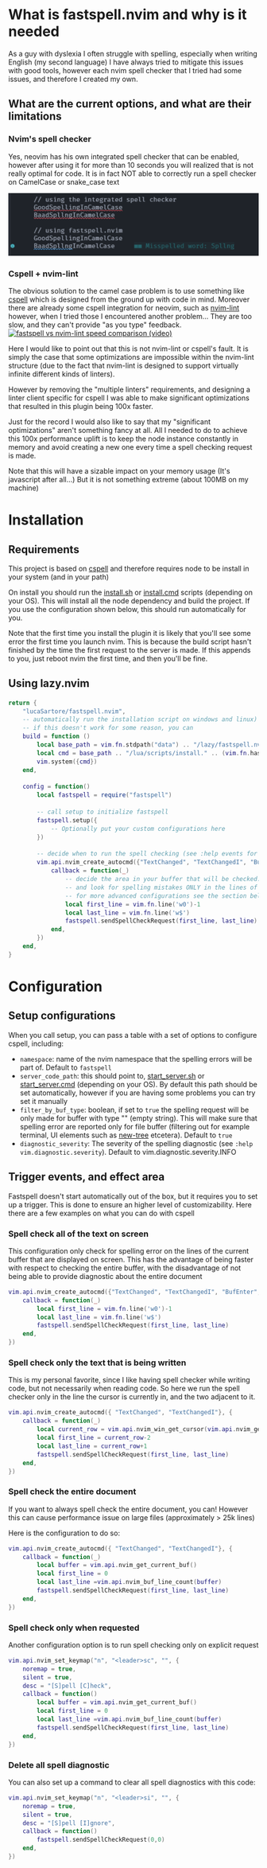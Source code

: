 # What is fastspell.nvim and why is it needed

As a guy with dyslexia I often struggle with spelling, especially when writing English (my second language)
I have always tried to mitigate this issues with good tools, however each nvim spell checker that I tried
had some issues, and therefore I created my own.

## What are the current options, and what are their limitations

### Nvim's spell checker
Yes, neovim has his own integrated spell checker that can be enabled, however after using it for more than 
10 seconds you will realized that is not really optimal for code. It is in fact NOT able to correctly
run a spell checker on CamelCase or snake_case text

![alt text](./img/example1.png "example")

### Cspell + nvim-lint
The obvious solution to the camel case problem is to use something like [cspell](https://github.com/streetsidesoftware/cspell)
which is designed from the ground up with code in mind. Moreover there are already some cspell integration for neovim,
such as [nvim-lint](https://github.com/mfussenegger/nvim-lint) however, when I tried those I encountered another problem...
They are too slow, and they can't provide "as you type" feedback.
[![fastspell vs nvim-lint speed comparison (video)](https://img.youtube.com/vi/nYdt2MwCHm8/0.jpg)](https://www.youtube.com/watch?v=nYdt2MwCHm8)

Here I would like to point out that this is not nvim-lint or cspell's fault. It is simply the case that some optimizations
are impossible within the nvim-lint structure (due to the fact that nvim-lint is designed to support virtually infinite
different kinds of linters).

However by removing the "multiple linters" requirements, and designing a linter client specific for cspell I was able
to make significant optimizations that resulted in this plugin being 100x faster.

Just for the record I would also like to say that my "significant optimizations" aren't something fancy at all.
All I needed to do to achieve this 100x performance uplift is to keep the node instance constantly in memory
and avoid creating a new one every time a spell checking request is made.

Note that this will have a sizable impact on your memory usage (It's javascript after all...) But it is not something
extreme (about 100MB on my machine)

# Installation

## Requirements

This project is based on [cspell](https://github.com/streetsidesoftware/cspell)
and therefore requires node to be install in your system (and in your path)

On install you should run the [install.sh](./lua/scripts/install.sh) or [install.cmd](./lua/scripts/install.cmd)
scripts (depending on your OS). This will install all the node dependency and build the project.
If you use the configuration shown below, this should run automatically for you.

Note that the first time you install the plugin it is likely that you'll see some error the first time you launch nvim.
This is because the build script hasn't finished by the time the first request to the server is made.
If this appends to you, just reboot nvim the first time, and then you'll be fine.

## Using lazy.nvim

```lua
return {
	"lucaSartore/fastspell.nvim",
    -- automatically run the installation script on windows and linux)
    -- if this doesn't work for some reason, you can 
    build = function ()
        local base_path = vim.fn.stdpath("data") .. "/lazy/fastspell.nvim"
        local cmd = base_path .. "/lua/scripts/install." .. (vim.fn.has("win32") and "cmd" or "sh")
        vim.system({cmd})
    end,

	config = function()
		local fastspell = require("fastspell")

        -- call setup to initialize fastspell
        fastspell.setup({
            -- Optionally put your custom configurations here
        })

        -- decide when to run the spell checking (see :help events for full list)
        vim.api.nvim_create_autocmd({"TextChanged", "TextChangedI", "BufEnter", "WinScrolled"}, {
            callback = function(_)
                -- decide the area in your buffer that will be checked. This is the default configuration,
                -- and look for spelling mistakes ONLY in the lines of the bugger that are currently displayed
                -- for more advanced configurations see the section bellow
                local first_line = vim.fn.line('w0')-1
                local last_line = vim.fn.line('w$')
                fastspell.sendSpellCheckRequest(first_line, last_line)
			end,
		})
	end,
}
```


# Configuration

## Setup configurations

When you call setup, you can pass a table with a set of options to configure cspell, including:

- `namespace`: name of the nvim namespace that the spelling errors will be part of. Default to `fastspell`
- `server_code_path`: this should point to, [start_server.sh](./lua/scripts/start_server.sh) or [start_server.cmd](./lua/scripts/start_server.cmd)
 (depending on your OS). By default this path should be set automatically, however if you are having some problems you can try set it manually
- `filter_by_buf_type`: boolean, if set to `true` the spelling request will be only made for buffer with type "" (empty string). This will make sure
that spelling error are reported only for file buffer (filtering out for example terminal, UI elements such as [new-tree](https://github.com/nvim-neo-tree/neo-tree.nvim) etcetera).
Default to `true`
- `diagnostic_severity`: The severity of the spelling diagnostic (see `:help vim.diagnostic.severity`). Default to vim.diagnostic.severity.INFO

## Trigger events, and effect area

Fastspell doesn't start automatically out of the box, but it requires you to set up a trigger. This is done to ensure an higher level of customizability.
Here there are a few examples on what you can do with cspell

### Spell check all of the text on screen

This configuration only check for spelling error on the lines of the current buffer that are displayed on screen.
This has the advantage of being faster with respect to checking the entire buffer, with the disadvantage of not
being able to provide diagnostic about the entire document
```lua
vim.api.nvim_create_autocmd({"TextChanged", "TextChangedI", "BufEnter", "WinScrolled"}, {
    callback = function(_)
        local first_line = vim.fn.line('w0')-1
        local last_line = vim.fn.line('w$')
        fastspell.sendSpellCheckRequest(first_line, last_line)
    end,
})
```


### Spell check only the text that is being written

This is my personal favorite, since I like having spell checker while writing code, but not necessarily when reading code.
So here we run the spell checker only in the line the cursor is currently in, and the two adjacent to it.

```lua
vim.api.nvim_create_autocmd({ "TextChanged", "TextChangedI"}, {
    callback = function(_)
        local current_row = vim.api.nvim_win_get_cursor(vim.api.nvim_get_current_win())[1]
        local first_line = current_row-2
        local last_line = current_row+1
        fastspell.sendSpellCheckRequest(first_line, last_line)
    end,
})
```


### Spell check the entire document

If you want to always spell check the entire document, you can! However this can cause performance issue on large files (approximately > 25k lines)

Here is the configuration to do so:

```lua
vim.api.nvim_create_autocmd({ "TextChanged", "TextChangedI"}, {
    callback = function(_)
        local buffer = vim.api.nvim_get_current_buf()
        local first_line = 0
        local last_line =vim.api.nvim_buf_line_count(buffer)
        fastspell.sendSpellCheckRequest(first_line, last_line)
    end,
})
```

### Spell check only when requested

Another configuration option is to run spell checking only on explicit request


```lua
vim.api.nvim_set_keymap("n", "<leader>sc", "", {
	noremap = true,
	silent = true,
    desc = "[S]pell [C]heck",
	callback = function()
        local buffer = vim.api.nvim_get_current_buf()
        local first_line = 0
        local last_line =vim.api.nvim_buf_line_count(buffer)
        fastspell.sendSpellCheckRequest(first_line, last_line)
	end,
})
```

### Delete all spell diagnostic

You can also set up a command to clear all spell diagnostics with this code:
```lua
vim.api.nvim_set_keymap("n", "<leader>si", "", {
    noremap = true,
    silent = true,
    desc = "[S]pell [I]gnore",
    callback = function()
        fastspell.sendSpellCheckRequest(0,0)
    end,
})
```
